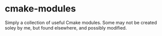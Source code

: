 # cmake-modules

Simply a collection of useful Cmake modules. Some may not be created soley by me, but found elsewhere, and possibly modified.
